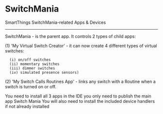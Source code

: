 # SwitchMania
SmartThings SwitchMania-related Apps & Devices

---

SwitchMania - is the parent app.  It controls 2 types of child apps:  

(1) 'My Virtual Switch Creator' - it can now create 4 different types of virtual switches:

      (i) on/off switches
      (ii) momentary switches
      (iii) dimmer switches
      (iv) simulated presence sensors)

(2) 'My Switch Calls Routines App' - links any switch with a Routine when a switch is turned on or off.

You need to install all 3 apps in the IDE you only need to publish the main app Switch Mania
You will also need to install the included device handlers if not already installed
